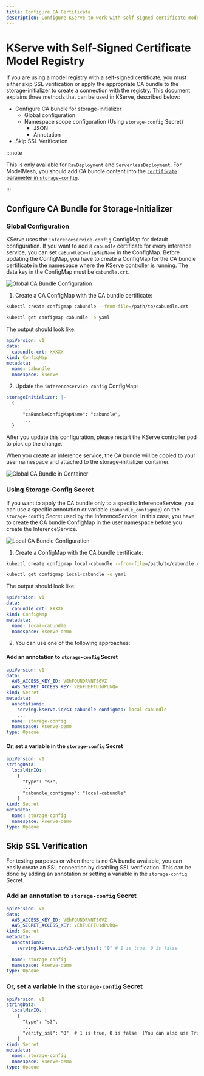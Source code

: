 ```yaml
---
title: Configure CA Certificate
description: Configure KServe to work with self-signed certificate model registries
---
```


# KServe with Self-Signed Certificate Model Registry

If you are using a model registry with a self-signed certificate, you must either skip SSL verification or apply the appropriate CA bundle to the storage-initializer to create a connection with the registry.
This document explains three methods that can be used in KServe, described below:

- Configure CA bundle for storage-initializer
    - Global configuration
    - Namespace scope configuration (Using `storage-config` Secret)
        - JSON
        - Annotation
- Skip SSL Verification
  
:::note

This is only available for `RawDeployment` and `ServerlessDeployment`. For ModelMesh, you should add CA bundle content into the [`certificate` parameter in `storage-config`](https://github.com/kserve/modelmesh-serving/blob/main/docs/predictors/setup-storage.md).

:::

## Configure CA Bundle for Storage-Initializer

### Global Configuration

KServe uses the `inferenceservice-config` ConfigMap for default configuration. If you want to add a `cabundle` certificate for every inference service, you can set `caBundleConfigMapName` in the ConfigMap. Before updating the ConfigMap, you have to create a ConfigMap for the CA bundle certificate in the namespace where the KServe controller is running. The data key in the ConfigMap must be `cabundle.crt`.

![Global CA Bundle Configuration](./images/cert-global-way.png)

1. Create a CA ConfigMap with the CA bundle certificate:

```bash
kubectl create configmap cabundle --from-file=/path/to/cabundle.crt

kubectl get configmap cabundle -o yaml
```

The output should look like:
```yaml
apiVersion: v1
data:
  cabundle.crt: XXXXX
kind: ConfigMap
metadata:
  name: cabundle
  namespace: kserve
```

2. Update the `inferenceservice-config` ConfigMap:

```yaml
storageInitializer: |-
  {
      ...
      "caBundleConfigMapName": "cabundle",
      ...
  }
```
  
After you update this configuration, please restart the KServe controller pod to pick up the change.

When you create an inference service, the CA bundle will be copied to your user namespace and attached to the storage-initializer container.

![Global CA Bundle in Container](./images/cert-global-ca-bundle.png)

### Using Storage-Config Secret

If you want to apply the CA bundle only to a specific InferenceService, you can use a specific annotation or variable (`cabundle_configmap`) on the `storage-config` Secret used by the InferenceService.
In this case, you have to create the CA bundle ConfigMap in the user namespace before you create the InferenceService.

![Local CA Bundle Configuration](./images/cert-local-ca-bundle.png)

1. Create a ConfigMap with the CA bundle certificate:

```bash
kubectl create configmap local-cabundle --from-file=/path/to/cabundle.crt

kubectl get configmap local-cabundle -o yaml
```

The output should look like:
```yaml
apiVersion: v1
data:
  cabundle.crt: XXXXX
kind: ConfigMap
metadata:
  name: local-cabundle
  namespace: kserve-demo
```

2. You can use one of the following approaches:

#### Add an annotation to `storage-config` Secret

```yaml
apiVersion: v1
data:
  AWS_ACCESS_KEY_ID: VEhFQUNDRVNTS0VZ
  AWS_SECRET_ACCESS_KEY: VEhFUEFTU1dPUkQ=
kind: Secret
metadata:
  annotations:
    serving.kserve.io/s3-cabundle-configmap: local-cabundle
    ...
  name: storage-config
  namespace: kserve-demo
type: Opaque
```

#### Or, set a variable in the `storage-config` Secret

```yaml
apiVersion: v1
stringData:
  localMinIO: |
    {
      "type": "s3",
      ...
      "cabundle_configmap": "local-cabundle"
    }
kind: Secret
metadata:
  name: storage-config
  namespace: kserve-demo
type: Opaque
```

## Skip SSL Verification

For testing purposes or when there is no CA bundle available, you can easily create an SSL connection by disabling SSL verification.
This can be done by adding an annotation or setting a variable in the `storage-config` Secret.

### Add an annotation to `storage-config` Secret

```yaml
apiVersion: v1
data:
  AWS_ACCESS_KEY_ID: VEhFQUNDRVNTS0VZ
  AWS_SECRET_ACCESS_KEY: VEhFUEFTU1dPUkQ=
kind: Secret
metadata:
  annotations:
    serving.kserve.io/s3-verifyssl: "0" # 1 is true, 0 is false
    ...
  name: storage-config
  namespace: kserve-demo
type: Opaque
```

### Or, set a variable in the `storage-config` Secret

```yaml
apiVersion: v1
stringData:
  localMinIO: |
    {
      "type": "s3",
      ...
      "verify_ssl": "0"  # 1 is true, 0 is false  (You can also use True/true/False/false)
    }
kind: Secret
metadata:
  name: storage-config
  namespace: kserve-demo
type: Opaque
```
